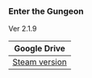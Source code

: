 ### **Enter the Gungeon**
Ver 2.1.9

| Google Drive |
|--------------|
| [Steam version](https://docs.google.com/uc?id=12Ic5HIy-Cp_cytExb3d87FvdsVh-g1TQ) |
